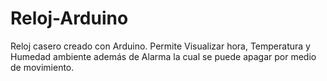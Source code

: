 # Reloj-Arduino
Reloj casero creado con Arduino. Permite Visualizar hora, Temperatura y Humedad ambiente además de Alarma la cual se puede apagar por medio de movimiento.

